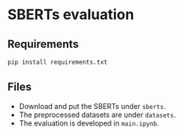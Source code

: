 # SBERTs evaluation

## Requirements

```bash
pip install requirements.txt
```

## Files

* Download and put the SBERTs under ``sberts``.
* The preprocessed datasets are under ``datasets``.
* The evaluation is developed in ``main.ipynb``.
